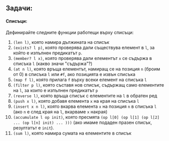 ## Задачи:
#### Списъци:
Дефинирайте следните функции работещи върху списъци:

1. `(len l)`, която намира дължината на списък
1. `(exists? l p)`, която проверява дали съществува елемент в `l`, за който
е изпълнен предикатът `p`.
1. `(member? l x)`, която проверява дали елементът `x` се съдържа в списъка `l`
(какво значи "съдържа"?)
1. `(at n l)`, която връща елементът, намиращ се на позиция `n` (броим от 0)
в списъка `l` или `#f`, ако позицията е извън списъка
1. `(map f l)`, която прилага `f` върху всеки елемент на списъка `l`
1. `(filter p l)`, която съставя нов списък, съдържащ само елементите на `l`,
за които е изпълнен предикатът `p`
1. `(reverse l)`, която връща списък с елементите на `l` в обратен ред
1. `(push x l)`, която добавя елемента `x` на края на списъка `l`
1. `(insert x n l)`, която вкарва елемента `x` на позиция `n` в списъка `l`
(ако `n` е след края на `l`, вкарваме `x` накрая)
1. `(accumulate l op init)`, която пресмята `(op l[0] (op l[1] (op l[2] ... (op l[n] init) ... )))`
(ако имаме подаден празен списък, резултатът е `init`).
1. `(sum l)`, която намира сумата на елементите в списък
